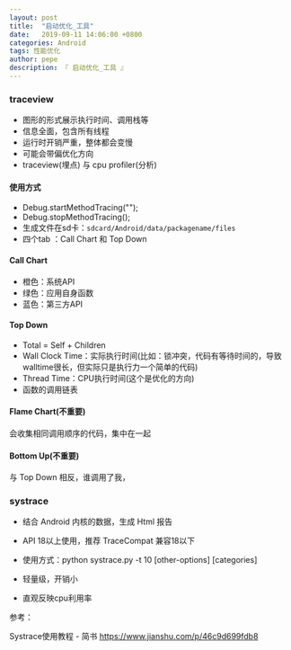 ```yaml
---
layout: post
title:  "启动优化_工具"
date:   2019-09-11 14:06:00 +0800
categories: Android
tags: 性能优化
author: pepe
description: 『 启动优化_工具 』
---
```


### **traceview**

* 图形的形式展示执行时间、调用栈等
* 信息全面，包含所有线程
* 运行时开销严重，整体都会变慢
* 可能会带偏优化方向
* traceview(埋点) 与 cpu profiler(分析)

#### 使用方式

* Debug.startMethodTracing("");
* Debug.stopMethodTracing();
* 生成文件在sd卡：`sdcard/Android/data/packagename/files`
* 四个tab ：Call Chart 和 Top Down

#### Call Chart

* 橙色：系统API
* 绿色：应用自身函数
* 蓝色：第三方API

#### Top Down

* Total = Self + Children
* Wall Clock Time：实际执行时间(比如：锁冲突，代码有等待时间的，导致walltime很长，但实际只是执行力一个简单的代码)
* Thread Time：CPU执行时间(这个是优化的方向)
* 函数的调用链表


#### Flame Chart(不重要)

会收集相同调用顺序的代码，集中在一起

#### Bottom Up(不重要)

与 Top Down 相反，谁调用了我，


### **systrace**

* 结合 Android 内核的数据，生成 Html 报告
* API 18以上使用，推荐 TraceCompat 兼容18以下
* 使用方式：python systrace.py -t 10 [other-options] [categories]


* 轻量级，开销小
* 直观反映cpu利用率



参考：

Systrace使用教程 - 简书
https://www.jianshu.com/p/46c9d699fdb8
























